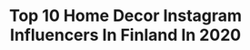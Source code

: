 ---
title: Top 10 Home Decor Instagram Influencers In Finland In 2020
description: >-
  Find top home decor Instagram influencers in Finland in 2020. Most popular hashtags: #homedecor #arvonta #scandinavianstyle #momswithcameras.
platform: Instagram
profiles:
  - username: "johanna.tahtinen"
    fullname: >-
      JOHANNA 🤍
    location: "Finland"
    followers: 8112
    engagement: 1476
    commentsToLikes: 0.514814
    id: ck6uhi6h2999y0j711cdidlro
    verified: false
    hashtags: "#iciwfamily, #girls, #postpartumbody, #trainingmotivation"
  - username: "lottaharala"
    fullname: >-
      Lotta Harala
    location: "Finland"
    followers: 36939
    engagement: 635
    commentsToLikes: 0.037378
    id: ck5q5tezhuhw50i1174b4r3o2
    verified: true
    hashtags: "#hurdles, #tampereenpyrint, #nationals, #stepbystep"
  - username: "sandraemiliah"
    fullname: >-
      SandraEmilia- Fashion Stylist
    location: "Finland"
    followers: 6899
    engagement: 752
    commentsToLikes: 0.094711
    id: ck15szq4kfmvh0i19uw8xqwdt
    verified: false
    hashtags: "#companyowner, #style, #secondhandstyle, #homedecor"
  - username: "laurasusannna"
    fullname: >-
      Laura 🌙
    location: "Finland"
    followers: 2772
    engagement: 1214
    commentsToLikes: 0.247213
    id: ck6tszvr97s000j71h2lbwwu6
    verified: false
    hashtags: "#pinkorblue, #letthemexplore, #minitwinning, #vauva"
  - username: "siljain"
    fullname: >-
      Silja
    location: "Finland"
    followers: 2678
    engagement: 1173
    commentsToLikes: 0.398153
    id: ck5zvzknk575a0i14x2u5p5nu
    verified: false
    hashtags: "#family, #mirrorselfie, #thoughtoftheday, #fatherandson"
  - username: "sadeleonoora"
    fullname: >-
      Sade Rajakallio | Wellness 🌻
    location: "Finland"
    followers: 5161
    engagement: 1245
    commentsToLikes: 0.018085
    id: ck5hhj94p8imk0i11xb55rzgg
    verified: false
    hashtags: "#kehonhuolto, #hyvinvointi, #plywoodprint, #dailydecordose"
  - username: "lindaemiiliia"
    fullname: >-
      Linda | Rauma, FIN
    location: "Finland"
    followers: 3112
    engagement: 735
    commentsToLikes: 0.103544
    id: ck55peb2jadm70i11c5mkdmle
    verified: false
    hashtags: "#kidsfashion, #kaikoclothing, #meid, #kidsroominspiration"
  - username: "anniblomqvis"
    fullname: >-
      𝒜𝓃𝓃𝒾 𝐵𝓁𝑜𝓂𝓆𝓋𝒾𝓈𝓉
    location: "Finland"
    followers: 8308
    engagement: 1014
    commentsToLikes: 0.219093
    id: ck5zwvndi6uhg0i14ync01j6c
    verified: false
    hashtags: "#skandinaviskehjem, #livingroom, #artek, #yhteisty"
  - username: "jerianie"
    fullname: >-
      イェリナ
    location: "Finland"
    followers: 252999
    engagement: 612
    commentsToLikes: 0.005506
    id: ck0txmro6jo1g0i19k4rof9xj
    verified: false
    hashtags: "#myseasonalstory, #winterfashion, #animeaesthetic, #tokyophotography"
  - username: "vintageinteriorxx"
    fullname: >-
      Keltainen Kahvipannu
    location: "Finland"
    followers: 71657
    engagement: 330
    commentsToLikes: 0.068002
    id: ck0w2dbkzns9u0i19xho81s55
    verified: false
    hashtags: "#askartelu, #kirppisl, #midcenturyhome, #homedecoration"
---